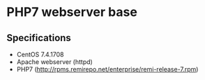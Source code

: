 # PHP7 webserver base

## Specifications
* CentOS 7.4.1708
* Apache webserver (httpd)
* PHP7 (http://rpms.remirepo.net/enterprise/remi-release-7.rpm)